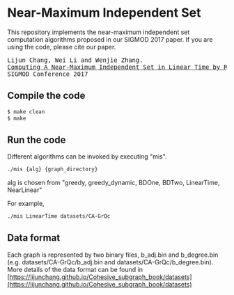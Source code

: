 # Near-Maximum Independent Set

This repository implements the near-maximum independent set computation algorithms proposed in our SIGMOD 2017 paper. If you are using the code, please cite our paper.
<pre>
Lijun Chang, Wei Li and Wenjie Zhang.
<a href="https://lijunchang.github.io/pdf/2017-mis-sigmod.pdf">Computing A Near-Maximum Independent Set in Linear Time by Reducing-Peeling.</a>
SIGMOD Conference 2017
</pre>

## Compile the code
```sh
$ make clean
$ make
```

## Run the code
Different algorithms can be invoked by executing "mis".
```sh
./mis {alg} {graph_directory}
```
alg is chosen from "greedy, greedy_dynamic, BDOne, BDTwo, LinearTime, NearLinear"

For example,
```sh
./mis LinearTime datasets/CA-GrQc
```

## Data format
Each graph is represented by two binary files, b_adj.bin and b_degree.bin (e.g. datasets/CA-GrQc/b_adj.bin and datasets/CA-GrQc/b_degree.bin). More details of the data format can be found in [https://lijunchang.github.io/Cohesive_subgraph_book/datasets](https://lijunchang.github.io/Cohesive_subgraph_book/datasets)
